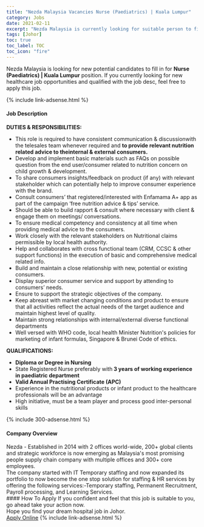```yaml
---
title: "Nezda Malaysia Vacancies Nurse (Paediatrics) | Kuala Lumpur" 
category: Jobs 
date: 2021-02-11 
excerpt: "Nezda Malaysia is currently looking for suitable person to fill in the Nurse (Paediatrics) | Kuala Lumpur which positioned at Johor" 
tags: [Johor] 
toc: true 
toc_label: TOC 
toc_icon: "fire" 
--- 
```


<p>Nezda Malaysia is looking for new potential candidates to fill in for <b>Nurse (Paediatrics) | Kuala Lumpur</b> position. If you currently looking for new healthcare job opportunities and qualified with the job desc, feel free to apply this job.
</p>{% include link-adsense.html %} 
<div><div><h4>Job Description</h4></div><div><div><span><div><div><strong>DUTIES &amp; RESPONSIBILITIES:</strong></div><ul><li>This role is required to have consistent communication &amp; discussionwith the telesales team whenever required and <strong>to provide relevant nutrition related advice to theinternal &amp; external consumers.</strong></li><li>Develop and implement basic materials such as FAQs on possible question from the end user/consumer related to nutrition concern on child growth &amp; development.</li><li>To share consumers insights/feedback on product (if any) with relevant stakeholder which can potentially help to improve consumer experience with the brand.</li><li>Consult consumers&#8217; that registered/interested with Enfamama A+ app as part of the campaign &#8216;free nutrition advice &amp; tips&#8217; service.</li><li>Should be able to build rapport &amp; consult where necessary with client &amp; engage them on meetings/ conversations.</li><li>To ensure medical competency and consistency at all time when providing medical advice to the consumers.</li><li>Work closely with the relevant stakeholders on Nutritional claims permissible by local health authority.</li><li>Help and collaborates with cross functional team (CRM, CCSC &amp; other support functions) in the execution of basic and comprehensive medical related info.</li><li>Build and maintain a close relationship with new, potential or existing consumers.</li><li>Display superior consumer service and support by attending to consumers&#8217; needs.</li><li>Ensure to support the strategic objectives of the company.</li><li>Keep abreast with market changing conditions and product to ensure that all activities reflect the actual needs of the target audience and maintain highest level of quality.</li><li>Maintain strong relationships with internal/external diverse functional departments</li><li>Well versed with WHO code, local health Minister Nutrition's policies for marketing of infant formulas, Singapore &amp; Brunei Code of ethics.</li></ul><div><strong>QUALIFICATIONS:</strong></div><ul><li><strong>Diploma or Degree in Nursing</strong></li><li>State Registered Nurse preferably with<strong> 3 years of working experience in paediatric department</strong></li><li><strong>Valid Annual Practising Certificate (APC)</strong></li><li>Experience in the nutritional products or infant product to the healthcare professionals will be an advantage</li><li>High initiative, must be a team player and process good inter-personal skills</li></ul></div></span></div></div></div> 
{% include 300-adsense.html %} 
<div><div><h4>Company Overview</h4></div><div><div><span><div><div>Nezda - Established in 2014 with 2 offices world-wide, 200+ global clients and strategic workforce is now emerging as Malaysia's most promising people supply chain company with multiple offices and 300+ core employees.</div><div><div>The company started with IT Temporary staffing and now expanded its portfolio to now become the one stop solution for staffing &amp; HR services by offering the following services:-Temporary staffing, Permanent Recruitment, Payroll processing, and Learning Services.</div></div></div></span></div></div></div> 
#### How To Apply 
If you confident and feel that this job is suitable to you, go ahead take your action now. <br/> 
Hope you find your dream hospital job in Johor. <br/> 
<a href="https://www.jobstreet.com.my/en/job/nurse-paediatrics-%7C-kuala-lumpur-4480369?jobId=jobstreet-my-job-4480369" class="btn btn--warning" target="_blank" rel="nofollow noopenner">Apply Online</a> 
{% include link-adsense.html %} 